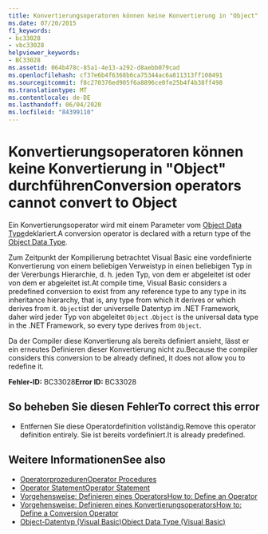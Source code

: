 ```yaml
---
title: Konvertierungsoperatoren können keine Konvertierung in "Object" durchführen
ms.date: 07/20/2015
f1_keywords:
- bc33028
- vbc33028
helpviewer_keywords:
- BC33028
ms.assetid: 064b478c-85a1-4e13-a292-d8aebb079cad
ms.openlocfilehash: cf37e6b4f6368b6ca75344ac6a811313ff108491
ms.sourcegitcommit: f8c270376ed905f6a8896ce0fe25b4f4b38ff498
ms.translationtype: MT
ms.contentlocale: de-DE
ms.lasthandoff: 06/04/2020
ms.locfileid: "84399110"
---
```

# <a name="conversion-operators-cannot-convert-to-object"></a><span data-ttu-id="cf1df-102">Konvertierungsoperatoren können keine Konvertierung in "Object" durchführen</span><span class="sxs-lookup"><span data-stu-id="cf1df-102">Conversion operators cannot convert to Object</span></span>
<span data-ttu-id="cf1df-103">Ein Konvertierungsoperator wird mit einem Parameter vom [Object Data Type](../language-reference/data-types/object-data-type.md)deklariert.</span><span class="sxs-lookup"><span data-stu-id="cf1df-103">A conversion operator is declared with a return type of the [Object Data Type](../language-reference/data-types/object-data-type.md).</span></span>  
  
 <span data-ttu-id="cf1df-104">Zum Zeitpunkt der Kompilierung betrachtet Visual Basic eine vordefinierte Konvertierung von einem beliebigen Verweistyp in einen beliebigen Typ in der Vererbungs Hierarchie, d. h. jeden Typ, von dem er abgeleitet ist oder von dem er abgeleitet ist.</span><span class="sxs-lookup"><span data-stu-id="cf1df-104">At compile time, Visual Basic considers a predefined conversion to exist from any reference type to any type in its inheritance hierarchy, that is, any type from which it derives or which derives from it.</span></span> <span data-ttu-id="cf1df-105">`Object`ist der universelle Datentyp im .NET Framework, daher wird jeder Typ von abgeleitet `Object` .</span><span class="sxs-lookup"><span data-stu-id="cf1df-105">`Object` is the universal data type in the .NET Framework, so every type derives from `Object`.</span></span>  
  
 <span data-ttu-id="cf1df-106">Da der Compiler diese Konvertierung als bereits definiert ansieht, lässt er ein erneutes Definieren dieser Konvertierung nicht zu.</span><span class="sxs-lookup"><span data-stu-id="cf1df-106">Because the compiler considers this conversion to be already defined, it does not allow you to redefine it.</span></span>  
  
 <span data-ttu-id="cf1df-107">**Fehler-ID:** BC33028</span><span class="sxs-lookup"><span data-stu-id="cf1df-107">**Error ID:** BC33028</span></span>  
  
## <a name="to-correct-this-error"></a><span data-ttu-id="cf1df-108">So beheben Sie diesen Fehler</span><span class="sxs-lookup"><span data-stu-id="cf1df-108">To correct this error</span></span>  
  
- <span data-ttu-id="cf1df-109">Entfernen Sie diese Operatordefinition vollständig.</span><span class="sxs-lookup"><span data-stu-id="cf1df-109">Remove this operator definition entirely.</span></span> <span data-ttu-id="cf1df-110">Sie ist bereits vordefiniert.</span><span class="sxs-lookup"><span data-stu-id="cf1df-110">It is already predefined.</span></span>  
  
## <a name="see-also"></a><span data-ttu-id="cf1df-111">Weitere Informationen</span><span class="sxs-lookup"><span data-stu-id="cf1df-111">See also</span></span>

- [<span data-ttu-id="cf1df-112">Operatorprozeduren</span><span class="sxs-lookup"><span data-stu-id="cf1df-112">Operator Procedures</span></span>](../programming-guide/language-features/procedures/operator-procedures.md)
- [<span data-ttu-id="cf1df-113">Operator Statement</span><span class="sxs-lookup"><span data-stu-id="cf1df-113">Operator Statement</span></span>](../language-reference/statements/operator-statement.md)
- [<span data-ttu-id="cf1df-114">Vorgehensweise: Definieren eines Operators</span><span class="sxs-lookup"><span data-stu-id="cf1df-114">How to: Define an Operator</span></span>](../programming-guide/language-features/procedures/how-to-define-an-operator.md)
- [<span data-ttu-id="cf1df-115">Vorgehensweise: Definieren eines Konvertierungsoperators</span><span class="sxs-lookup"><span data-stu-id="cf1df-115">How to: Define a Conversion Operator</span></span>](../programming-guide/language-features/procedures/how-to-define-a-conversion-operator.md)
- [<span data-ttu-id="cf1df-116">Object-Datentyp (Visual Basic)</span><span class="sxs-lookup"><span data-stu-id="cf1df-116">Object Data Type (Visual Basic)</span></span>](../language-reference/data-types/object-data-type.md)
